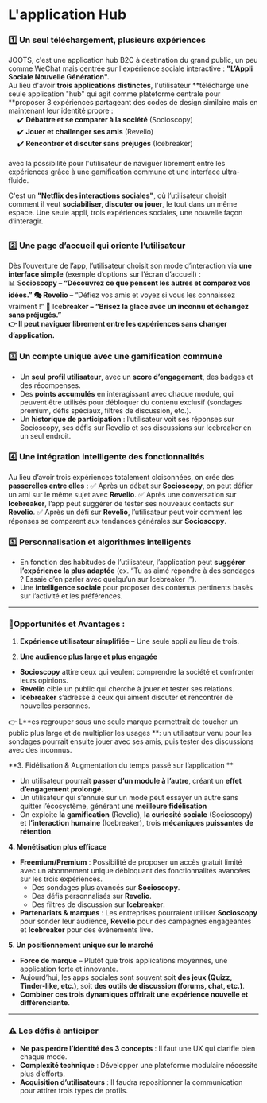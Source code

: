 # L'application Hub   
### 1️⃣ Un seul téléchargement, plusieurs expériences   
   
JOOTS, c'est une application hub B2C à destination du grand public, un peu comme WeChat mais centrée sur l'expérience sociale interactive : **"L’Appli Sociale Nouvelle Génération".**   
Au lieu d'avoir **trois applications distinctes**, l'utilisateur **télécharge une seule application "hub" qui agit comme plateforme centrale pour **proposer 3 expériences partageant des codes de design similaire mais en maintenant leur identité propre :   
  ✔️ **Débattre et se comparer à la société** (Socioscopy)   
  ✔️ **Jouer et challenger ses amis** (Revelio)    
  ✔️ **Rencontrer et discuter sans préjugés** (Icebreaker)    
     
avec la possibilité pour l'utilisateur de naviguer librement entre les expériences grâce à une gamification commune et une interface ultra-fluide.

C'est un **"Netflix des interactions sociales"**, où l’utilisateur choisit comment il veut **sociabiliser, discuter ou jouer**, le tout dans un même espace. Une seule appli, trois expériences sociales, une nouvelle façon d’interagir.   
##    
### 2️⃣ Une page d’accueil qui oriente l’utilisateur   
Dès l’ouverture de l’app, l’utilisateur choisit son mode d’interaction via **une interface simple** (exemple d’options sur l’écran d’accueil) :   
📊 S**ocioscopy **– “Découvrez ce que pensent les autres et comparez vos idées.”
🎭 Re**velio –** “Défiez vos amis et voyez si vous les connaissez vraiment !”
💬 Ice**breaker – **“Brisez la glace avec un inconnu et échangez sans préjugés.”   
👉 Il peut n**aviguer librement entre les expériences sans changer d’application.**   
   
### 3️⃣ Un compte unique avec une gamification commune   
- Un **seul profil utilisateur**, avec un **score d’engagement**, des badges et des récompenses.   
- Des **points accumulés** en interagissant avec chaque module, qui peuvent être utilisés pour débloquer du contenu exclusif (sondages premium, défis spéciaux, filtres de discussion, etc.).   
- Un **historique de participation** : l’utilisateur voit ses réponses sur Socioscopy, ses défis sur Revelio et ses discussions sur Icebreaker en un seul endroit.   
   
   
   
### 4️⃣ Une intégration intelligente des fonctionnalités   
Au lieu d’avoir trois expériences totalement cloisonnées, on crée des **passerelles entre elles** :
✅ Après un débat sur **Socioscopy**, on peut défier un ami sur le même sujet avec **Revelio**.
✅ Après une conversation sur **Icebreaker**, l’app peut suggérer de tester ses nouveaux contacts sur **Revelio**.
✅ Après un défi sur **Revelio**, l’utilisateur peut voir comment les réponses se comparent aux tendances générales sur **Socioscopy**.   
   
### 5️⃣ Personnalisation et algorithmes intelligents   
- En fonction des habitudes de l’utilisateur, l’application peut **suggérer l’expérience la plus adaptée** (ex. “Tu as aimé répondre à des sondages ? Essaie d’en parler avec quelqu’un sur Icebreaker !”).   
- Une **intelligence sociale** pour proposer des contenus pertinents basés sur l’activité et les préférences.   
 --- 
   
   
   
### 🚀Opportunités et Avantages :   
   
1. **Expérience utilisateur simplifiée** – Une seule appli au lieu de trois.

   
2. **Une audience plus large et plus engagée**   
- **Socioscopy** attire ceux qui veulent comprendre la société et confronter leurs opinions.   
- **Revelio** cible un public qui cherche à jouer et tester ses relations.   
- **Icebreaker** s’adresse à ceux qui aiment discuter et rencontrer de nouvelles personnes.   
   
👉 L**es regrouper sous une seule marque permettrait de toucher un public plus large et de multiplier les usages **: un utilisateur venu pour les sondages pourrait ensuite jouer avec ses amis, puis tester des discussions avec des inconnus.   
   
**3. Fidélisation & Augmentation du temps passé sur l’application **   
- Un utilisateur pourrait **passer d’un module à l’autre**, créant un **effet d’engagement prolongé**.   
- Un utilisateur qui s’ennuie sur un mode peut essayer un autre sans quitter l’écosystème, générant une **meilleure fidélisation**   
- On exploite **la gamification** (Revelio), **la curiosité sociale** (Socioscopy) et **l’interaction humaine** (Icebreaker), trois **mécaniques puissantes de rétention**.   
   
   
**4. Monétisation plus efficace**   
- **Freemium/Premium** : Possibilité de proposer un accès gratuit limité avec un abonnement unique débloquant des fonctionnalités avancées sur les trois expériences.   
    - Des sondages plus avancés sur **Socioscopy**.   
    - Des défis personnalisés sur **Revelio**.   
    - Des filtres de discussion sur **Icebreaker**.   
- **Partenariats & marques** : Les entreprises pourraient utiliser **Socioscopy** pour sonder leur audience, **Revelio** pour des campagnes engageantes et **Icebreaker** pour des événements live.   
   
   
**5. Un positionnement unique sur le marché**   
- **Force de marque** – Plutôt que trois applications moyennes, une application forte et innovante.   
- Aujourd’hui, les apps sociales sont souvent soit **des jeux (Quizz, Tinder-like, etc.)**, soit **des outils de discussion (forums, chat, etc.)**.   
- **Combiner ces trois dynamiques offrirait une expérience nouvelle et différenciante**.   
   
   
 --- 
### ⚠️ Les défis à anticiper   
- **Ne pas perdre l’identité des 3 concepts** : Il faut une UX qui clarifie bien chaque mode.   
- **Complexité technique** : Développer une plateforme modulaire nécessite plus d’efforts.   
- **Acquisition d’utilisateurs** : Il faudra repositionner la communication pour attirer trois types de profils.   
   
   
